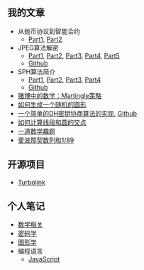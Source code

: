 ## 我的文章
 * 从抛币协议到智能合约
   * [Part1](/blog/2025/02/MentalPoker01.md), [Part2](/blog/2025/02/MentalPoker02.md)
 * JPEG算法解密 
   * [Part1](/blog/2025/02/JPEG001.md), [Part2](/blog/2025/02/JPEG002.md), [Part3](/blog/2025/02/JPEG003.md), [Part4](/blog/2025/02/JPEG004.md), [Part5](/blog/2025/02/JPEG005.md)
   * [Github](http://github.com/thejinchao/jpeg_encoder)
 * SPH算法简介
   * [Part1](/blog/2025/02/SPH001.md), [Part2](/blog/2025/02/SPH002.md), [Part3](/blog/2025/02/SPH003.md), [Part4](/blog/2025/02/SPH004.md)
   * [Github](https://github.com/thejinchao/fluid)
 * [赌博中的数学：Martingle策略](/blog/2025/02/Martingle.md)
 * [如何生成一个随机的圆形](/blog/2025/02/RandRound.md)
 * [一个简单的DH密钥协商算法的实现](/blog/2025/02/DH.md), [Github](https://github.com/thejinchao/dhexchange)
 * [如何计算线段和圆的交点](/blog/2025/02/SegmentCircle.md)
 * [一道数学趣题](/blog/2025/02/Ellipse.md)
 * [斐波那契数列和1/89](/blog/2025/02/Fibonacci.md)

## 开源项目
 * [Turbolink](https://github.com/thejinchao/turbolink)

## 个人笔记
 * [数学相关](/note/math/)
 * [密码学](/note/cryptography/)
 * [图形学](/note/graphics/)
 * 编程语言
   * [JavaScript](/note/language/javascript/)
